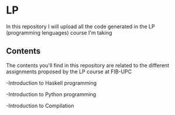 # LP
In this repository I will upload all the code generated in the LP (programming lenguages) course I'm taking

## Contents

The contents you'll find in this repository are related to the different assignments proposed by the LP course at FIB-UPC 

-Introduction to Haskell programming

-Introduction to Python programming

-Introduction to Compilation
